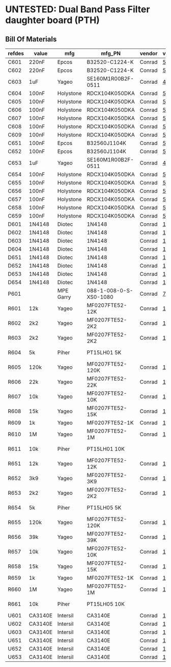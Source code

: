 # UNTESTED: Dual Band Pass Filter daughter board (PTH)

## Bill Of Materials

refdes | value   | mfg       | mfg_PN                 | vendor | vendor_PN                                               | remarks
-------|---------|-----------|------------------------|--------|---------------------------------------------------------|--------
C601   | 220nF   | Epcos     | B32520-C1224-K         | Conrad | [500895](https://www.conrad.com/ce/en/product/500895)   |
C602   | 220nF   | Epcos     | B32520-C1224-K         | Conrad | [500895](https://www.conrad.com/ce/en/product/500895)   |
C603   | 1uF     | Yageo     | SE160M1R00B2F-0511     | Conrad | [445639](https://www.conrad.com/ce/en/product/445639)   |
C604   | 100nF   | Holystone | RDCX104K050DKA         | Conrad | [531855](https://www.conrad.com/ce/en/product/531855)   |
C605   | 100nF   | Holystone | RDCX104K050DKA         | Conrad | [531855](https://www.conrad.com/ce/en/product/531855)   |
C606   | 100nF   | Holystone | RDCX104K050DKA         | Conrad | [531855](https://www.conrad.com/ce/en/product/531855)   |
C607   | 100nF   | Holystone | RDCX104K050DKA         | Conrad | [531855](https://www.conrad.com/ce/en/product/531855)   |
C608   | 100nF   | Holystone | RDCX104K050DKA         | Conrad | [531855](https://www.conrad.com/ce/en/product/531855)   |
C609   | 100nF   | Holystone | RDCX104K050DKA         | Conrad | [531855](https://www.conrad.com/ce/en/product/531855)   |
C651   | 100nF   | Epcos     | B32560J1104K           | Conrad | [501047](https://www.conrad.com/ce/en/product/501047)   |
C652   | 100nF   | Epcos     | B32560J1104K           | Conrad | [501047](https://www.conrad.com/ce/en/product/501047)   |
C653   | 1uF     | Yageo     | SE160M1R00B2F-0511     | Conrad | [445639](https://www.conrad.com/ce/en/product/445639)   |
C654   | 100nF   | Holystone | RDCX104K050DKA         | Conrad | [531855](https://www.conrad.com/ce/en/product/531855)   |
C655   | 100nF   | Holystone | RDCX104K050DKA         | Conrad | [531855](https://www.conrad.com/ce/en/product/531855)   |
C656   | 100nF   | Holystone | RDCX104K050DKA         | Conrad | [531855](https://www.conrad.com/ce/en/product/531855)   |
C657   | 100nF   | Holystone | RDCX104K050DKA         | Conrad | [531855](https://www.conrad.com/ce/en/product/531855)   |
C658   | 100nF   | Holystone | RDCX104K050DKA         | Conrad | [531855](https://www.conrad.com/ce/en/product/531855)   |
C659   | 100nF   | Holystone | RDCX104K050DKA         | Conrad | [531855](https://www.conrad.com/ce/en/product/531855)   |
D601   | 1N4148  | Diotec    | 1N4148                 | Conrad | [162280](https://www.conrad.com/ce/en/product/162280)   |
D602   | 1N4148  | Diotec    | 1N4148                 | Conrad | [162280](https://www.conrad.com/ce/en/product/162280)   |
D603   | 1N4148  | Diotec    | 1N4148                 | Conrad | [162280](https://www.conrad.com/ce/en/product/162280)   |
D604   | 1N4148  | Diotec    | 1N4148                 | Conrad | [162280](https://www.conrad.com/ce/en/product/162280)   |
D651   | 1N4148  | Diotec    | 1N4148                 | Conrad | [162280](https://www.conrad.com/ce/en/product/162280)   |
D652   | 1N4148  | Diotec    | 1N4148                 | Conrad | [162280](https://www.conrad.com/ce/en/product/162280)   |
D653   | 1N4148  | Diotec    | 1N4148                 | Conrad | [162280](https://www.conrad.com/ce/en/product/162280)   |
D654   | 1N4148  | Diotec    | 1N4148                 | Conrad | [162280](https://www.conrad.com/ce/en/product/162280)   |
P601   |         | MPE Garry | 088-1-008-0-S-XS0-1080 | Conrad | [733919](https://www.conrad.com/ce/en/product/733919)   |
R601   | 12k     | Yageo     | MF0207FTE52-12K        | Conrad | [1417580](https://www.conrad.com/ce/en/product/1417580) |
R602   | 2k2     | Yageo     | MF0207FTE52-2K2        | Conrad | [1417611](https://www.conrad.com/ce/en/product/1417611) |
R603   | 2k2     | Yageo     | MF0207FTE52-2K2        | Conrad | [1417611](https://www.conrad.com/ce/en/product/1417611) |
R604   | 5k      | Piher     | PT15LH01 5K            |        |                                                         | hard to find
R605   | 120k    | Yageo     | MF0207FTE52-120K       | Conrad | [1417572](https://www.conrad.com/ce/en/product/1417572) |
R606   | 22k     | Yageo     | MF0207FTE52-22K        | Conrad | [1417591](https://www.conrad.com/ce/en/product/1417591) |
R607   | 10k     | Yageo     | MF0207FTE52-10K        | Conrad | [1417569](https://www.conrad.com/ce/en/product/1417569) |
R608   | 15k     | Yageo     | MF0207FTE52-15K        | Conrad | [1417581](https://www.conrad.com/ce/en/product/1417581) |
R609   | 1k      | Yageo     | MF0207FTE52-1K         | Conrad | [1417606](https://www.conrad.com/ce/en/product/1417606) |
R610   | 1M      | Yageo     | MF0207FTE52-1M         | Conrad | [1417625](https://www.conrad.com/ce/en/product/1417625) |
R611   | 10k     | Piher     | PT15LH01 10K           |        |                                                         | hard to find
R651   | 12k     | Yageo     | MF0207FTE52-12K        | Conrad | [1417580](https://www.conrad.com/ce/en/product/1417580) |
R652   | 3k9     | Yageo     | MF0207FTE52-3K9        | Conrad | [1417672](https://www.conrad.com/ce/en/product/1417672) |
R653   | 2k2     | Yageo     | MF0207FTE52-2K2        | Conrad | [1417611](https://www.conrad.com/ce/en/product/1417611) |
R654   | 5k      | Piher     | PT15LH05 5K            |        |                                                         | hard to find
R655   | 120k    | Yageo     | MF0207FTE52-120K       | Conrad | [1417572](https://www.conrad.com/ce/en/product/1417572) |
R656   | 39k     | Yageo     | MF0207FTE52-39K        | Conrad | [1417634](https://www.conrad.com/ce/en/product/1417634) |
R657   | 10k     | Yageo     | MF0207FTE52-10K        | Conrad | [1417569](https://www.conrad.com/ce/en/product/1417569) |
R658   | 15k     | Yageo     | MF0207FTE52-15K        | Conrad | [1417581](https://www.conrad.com/ce/en/product/1417581) |
R659   | 1k      | Yageo     | MF0207FTE52-1K         | Conrad | [1417606](https://www.conrad.com/ce/en/product/1417606) |
R660   | 1M      | Yageo     | MF0207FTE52-1M         | Conrad | [1417625](https://www.conrad.com/ce/en/product/1417625) |
R661   | 10k     | Piher     | PT15LH05 10K           |        |                                                         | hard to find
U601   | CA3140E | Intersil  | CA3140E                | Conrad | [174785](https://www.conrad.com/ce/en/product/174785)   |
U602   | CA3140E | Intersil  | CA3140E                | Conrad | [174785](https://www.conrad.com/ce/en/product/174785)   |
U603   | CA3140E | Intersil  | CA3140E                | Conrad | [174785](https://www.conrad.com/ce/en/product/174785)   |
U651   | CA3140E | Intersil  | CA3140E                | Conrad | [174785](https://www.conrad.com/ce/en/product/174785)   |
U652   | CA3140E | Intersil  | CA3140E                | Conrad | [174785](https://www.conrad.com/ce/en/product/174785)   |
U653   | CA3140E | Intersil  | CA3140E                | Conrad | [174785](https://www.conrad.com/ce/en/product/174785)   |
